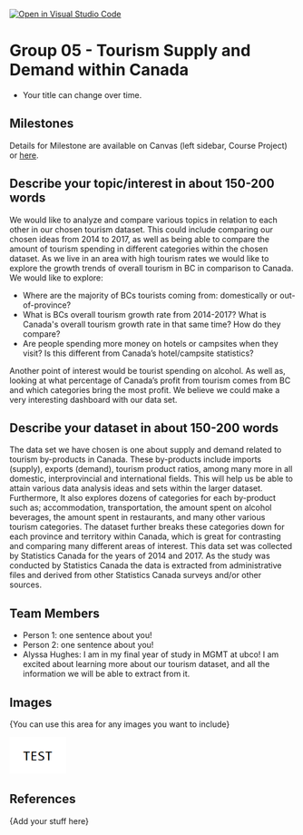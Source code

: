 [![Open in Visual Studio Code](https://classroom.github.com/assets/open-in-vscode-f059dc9a6f8d3a56e377f745f24479a46679e63a5d9fe6f495e02850cd0d8118.svg)](https://classroom.github.com/online_ide?assignment_repo_id=5887515&assignment_repo_type=AssignmentRepo)
# Group 05 - Tourism Supply and Demand within Canada

- Your title can change over time.

## Milestones

Details for Milestone are available on Canvas (left sidebar, Course Project) or [here](https://firas.moosvi.com/courses/data301/project/milestone01.html).

## Describe your topic/interest in about 150-200 words

We would like to analyze and compare various topics in relation to each other in our chosen tourism dataset. This could include comparing our chosen ideas from 2014 to 2017, as well as being able to compare the amount of tourism spending in different categories within the chosen dataset. As we live in an area with high tourism rates we would like to explore the growth trends of overall tourism in BC in comparison to Canada. We would like to explore:
- Where are the majority of BCs tourists coming from: domestically or out-of-province? 
- What is BCs overall tourism growth rate from 2014-2017? What is Canada's overall tourism growth rate in that same time? How do they compare?
- Are people spending more money on hotels or campsites when they visit? Is this different from Canada’s hotel/campsite statistics? 

Another point of interest would be tourist spending on alcohol. As well as, looking at what percentage of Canada’s profit from tourism comes from BC and which categories bring the most profit. We believe we could make a very interesting dashboard with our data set.

## Describe your dataset in about 150-200 words

The data set we have chosen is one about supply and demand related to tourism by-products in Canada. These by-products include imports (supply), exports (demand), tourism product ratios, among many more in all domestic, interprovincial and international fields. This will help us be able to attain various data analysis ideas and sets within the larger dataset. Furthermore, It also explores dozens of categories for each by-product such as; accommodation, transportation, the amount spent on alcohol beverages, the amount spent in restaurants, and many other various tourism categories. The dataset further breaks these categories down for each province and territory within Canada, which is great for contrasting and comparing many different areas of interest. This data set was collected by Statistics Canada for the years of 2014 and 2017. As the study was conducted by Statistics Canada the data is extracted from administrative files and derived from other Statistics Canada surveys and/or other sources.

## Team Members

- Person 1: one sentence about you!
- Person 2: one sentence about you!
- Alyssa Hughes: I am in my final year of study in MGMT at ubco! I am excited about learning more about our tourism dataset, and all the information we will be able to extract from it. 

## Images

{You can use this area for any images you want to include}

<img src ="images/test.png" width="100px">

## References

{Add your stuff here}




